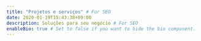 ```yaml
---
title: "Projetos e serviços" # For SEO
date: 2020-01-19T15:43:38+09:00
description: Soluções para seu negócio # For SEO
enableBio: true # Set to false if you want to hide the bio component.
---
```

